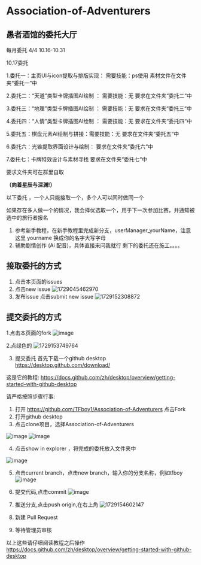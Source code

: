 # Association-of-Adventurers

## 愚者酒馆的委托大厅

每月委托 4/4 10.16-10.31

10.17委托

1.委托一：主页UI与icon提取与排版实现： 需要技能：ps使用
素材文件在文件夹“委托一”中

2.委托二：“天道”类型卡牌插图AI绘制 ： 需要技能：无
要求在文件夹“委托二“中

3.委托三：“地理”类型卡牌插图AI绘制 ： 需要技能：无
要求在文件夹“委托三“中

4.委托四：“人情”类型卡牌插图AI绘制 ： 需要技能：无
要求在文件夹“委托四“中

5.委托五：棋盘元素AI绘制与拼接：需要技能：无
要求在文件夹“委托五“中

6.委托六：光锥提取界面设计与绘制：
要求在文件夹“委托六“中

7.委托七：卡牌特效设计与素材寻找
要求在文件夹“委托七“中

要求文件夹可在群里自取

**（向着星辰与深渊!）**

以下委托 ，一个人只能接取一个，多个人可以同时做同一个

如果存在多人做一个的情况，我会择优选取一个，用于下一次参加比赛，并通知被选中的旅行者报名

1. 参考新手教程，在新手教程里完成新分支，userManager_yourName，注意这里 yourname 换成你的名字大写字母
2. 辅助剧情创作 (Ai 配音)，具体直接来问我就行
剩下的委托还在施工。。。。


## 接取委托的方式

1. 点击本页面的issues
2. 点击new issue
![1729045462970](https://github.com/user-attachments/assets/624af5fa-a865-4169-9eca-904716fc458f)
3. 发布issue 点击submit new issue 
![1729152308872](https://github.com/user-attachments/assets/8ad65097-effb-4629-a6c5-5ee5efd99c10)

## 提交委托的方式
1.点击本页面的fork
![image](https://github.com/user-attachments/assets/f81f4fe8-a9d8-4606-8270-71902936c0d4)

2.点绿色的
![1729153749764](https://github.com/user-attachments/assets/d0a4933b-68d7-4a0c-873f-7625259dabb4)

3. 提交委托
首先下载一个github desktop
https://desktop.github.com/download/

这是它的教程:
https://docs.github.com/zh/desktop/overview/getting-started-with-github-desktop

请严格按照步骤行事:
1. 打开 https://github.com/TFboy1/Association-of-Adventurers 点击Fork
2. 打开github desktop
3. 点击clone项目，选择Association-of-Adventurers

![image](https://github.com/user-attachments/assets/21833c35-4586-4abd-90c9-4b0d33597ce0)
![image](https://github.com/user-attachments/assets/beb9468c-4dac-4a4b-ad11-d16e9ba6313a)


4.  点击show in explorer ，将完成的委托放入文件夹中

![image](https://github.com/user-attachments/assets/659f7883-5514-4582-995f-69d926c7a16e)

5. 点击current branch，点击new branch，输入你的分支名称，例如tfboy
![image](https://github.com/user-attachments/assets/7b58a993-3a49-4286-a64a-dcc6b4807f67)

6. 提交代码,点击commit 
![image](https://github.com/user-attachments/assets/a347bc09-5dbb-4e85-a99a-b91f1e6b2a7f)


7. 推送分支,点击push origin,在右上角
![1729154602147](https://github.com/user-attachments/assets/50598750-ce48-4170-a99e-9d7b97663abc)

8. 新建 Pull Request

9. 等待管理员审核

  

  以上这些请仔细阅读教程之后操作
  https://docs.github.com/zh/desktop/overview/getting-started-with-github-desktop



